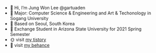 - 👋 Hi, I’m Jung Won Lee @gartuaden
- 👀 Major: Computer Science & Engineering and Art & Techonology in Sogang University
- 💞️ Based on Seoul, South Korea
- 🌴 Exchange Student in Arizona State University for 2021 Spring Semester
- 🌞 visit [my tistory](https://gartuaden.tistory.com/#)
- 🦋 visit [my behance](https://www.behance.net/gartuaden)


<!---
gartuaden/gartuaden is a ✨ special ✨ repository because its `README.md` (this file) appears on your GitHub profile.
You can click the Preview link to take a look at your changes.
--->
